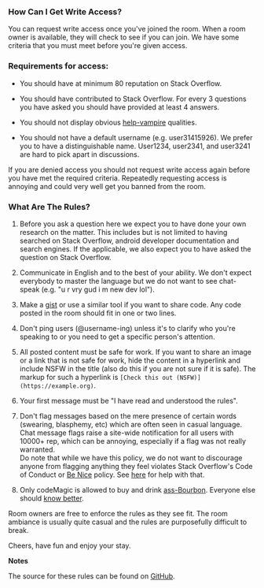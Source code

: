 <!-- Revision 4 -->
<!-- Note: requires kramdown -->


### How Can I Get Write Access?

<section markdown='1'>

You can request write access once you've joined the room. When a room owner is available, they will check to see if you can join. We have some criteria that you must meet before you're given access.

### Requirements for access:

- You should have at minimum 80 reputation on Stack Overflow.

- You should have contributed to Stack Overflow. For every 3 questions you have asked you should have provided at least 4 answers.

- You should not display obvious [help-vampire](http://slash7.com/2006/12/22/vampires/) qualities.

- You should not have a default username (e.g. user31415926). We prefer you to have a distinguishable name. User1234, user2341, and user3241 are hard to pick apart in discussions.


If you are denied access you should not request write access again before you have met the required criteria. Repeatedly requesting access is annoying and could very well get you banned from the room.

</section>


### What Are The Rules?

<section markdown='1'>

1. Before you ask a question here we expect you to have done your own research on the matter. This includes but is not limited to having searched on Stack Overflow, android developer documentation and search engines. If the applicable, we also expect you to have asked the question on Stack Overflow.

2. Communicate in English and to the best of your ability. We don't expect everybody to master the language but we do not want to see chat-speak (e.g. "u r vry gud i m new dev lol").

3. Make a [gist] or use a similar tool if you want to share code. Any code posted in the room should fit in one or two lines.

4. Don't ping users (@username-ing) unless it's to clarify who you're speaking to or you need to get a specific person's attention.

5. All posted content must be safe for work. If you want to share an image or a link that is not safe for work, hide the content in a hyperlink and include NSFW in the title (also do this if you are not sure if it is safe). The markup for such a hyperlink is `[Check this out (NSFW)](https://example.org)`.

6. Your first message must be "I have read and understood the rules".

7. Don't flag messages based on the mere presence of certain words (swearing, blasphemy, etc) which are often seen in casual language. Chat message flags raise a site-wide notification for all users with 10000+ rep, which can be annoying, especially if a flag was not really warranted.  
Do note that while we have this policy, we do not want to discourage anyone from flagging anything they feel violates Stack Overflow's Code of Conduct or [Be Nice] policy. See [here](https://meta.stackexchange.com/help/flagging) for help with that.

8. Only codeMagic is allowed to buy and drink [ass-Bourbon](http://sourmashmanifesto.com/2012/02/01/review-rebel-yell-bourbon/). Everyone else should [know better](http://chat.stackoverflow.com/transcript/message/19483807#19483807).

Room owners are free to enforce the rules as they see fit. The room ambiance is usually quite casual and the rules are purposefully difficult to break.

Cheers, have fun and enjoy your stay.

[gist]: https://gist.github.com/
[Be nice]: https://meta.stackexchange.com/help/be-nice

</section>

__Notes__

<section markdown='1'>

The source for these rules can be found on [GitHub](https://github.com/room-15/room-15.github.io).

</section>
